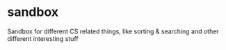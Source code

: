 # sandbox
Sandbox for different CS related things, like sorting &amp; searching and other different interesting stuff
